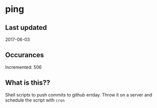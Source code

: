 # ping

## Last updated
2017-06-03

## Occurances
Incremented: 506

## What is this??
Shell scripts to push commits to github errday. Throw it on a server and schedule the script with `cron`


